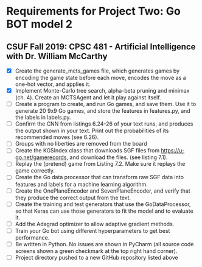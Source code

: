 # Requirements for Project Two: Go BOT model 2
## CSUF Fall 2019: CPSC 481 - Artificial Intelligence with Dr. William McCarthy

- [x] Create the generate_mcts_games file, which generates games by encoding the game state before each move, encodes the move as a one-hot vector, and applies it.
- [x] Implement Monte-Carlo tree search, alpha-beta pruning and minimax (ch. 4). Create an MCTSAgent and let it play against itself.
- [ ] Create a program to create, and run Go games, and save them. Use it to generate 20 9x9 Go games, and store the features in features.py, and the labels in labels.py.
- [ ] Confirm the CNN from listings 6.24-26 of your text runs, and produces the output shown in your text. Print out the probabilities of its recommended moves (see 6.26).
- [ ] Groups with no liberties are removed from the board
- [ ] Create the KGSIndex class that downloads SGF files from https://u-go.net/gamerecords, and download the files. (see listing 7.1).
- [ ] Replay the (pretend) game from Listing 7.2. Make sure it replays the game correctly.
- [ ] Create the Go data processor that can transform raw SGF data into features and labels for a machine learning algorithm.
- [ ] Create the OnePlaneEncoder and SevenPlaneEncoder, and verify that they produce the correct output from the text.
- [ ] Create the training and test generators that use the GoDataProcessor, so that Keras can use those generators to fit the model and to evaluate it.
- [ ] Add the Adagrad optimizer to allow adaptive gradient methods.
- [ ] Train your Go bot using different hyperparameters to get best performance.
- [ ] Be written in Python. No issues are shown in PyCharm (all source code screens shown a green checkmark at the top right hand corner).
- [ ] Project directory pushed to a new GitHub repository listed above